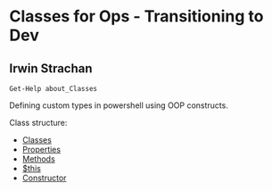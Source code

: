 # Classes for Ops - Transitioning to Dev
## Irwin Strachan [](http://github.com/irwins)

`Get-Help about_Classes`

Defining custom types in powershell using OOP constructs.

Class structure:
* [Classes](#classes)
* [Properties](#properties)
* [Methods](#methods)
* [$this](#this)
* [Constructor](#constructor)

